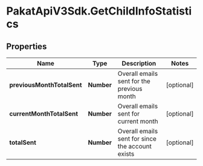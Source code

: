 # PakatApiV3Sdk.GetChildInfoStatistics

## Properties
Name | Type | Description | Notes
------------ | ------------- | ------------- | -------------
**previousMonthTotalSent** | **Number** | Overall emails sent for the previous month | [optional] 
**currentMonthTotalSent** | **Number** | Overall emails sent for current month | [optional] 
**totalSent** | **Number** | Overall emails sent for since the account exists | [optional] 


